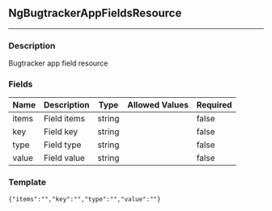 ## NgBugtrackerAppFieldsResource
---
### Description
Bugtracker app field resource
### Fields
| Name | Description | Type | Allowed Values | Required |
| ---- | ----------- | ---- | -------------- | -------- |
| items | Field items | string |  | false |
| key | Field key | string |  | false |
| type | Field type | string |  | false |
| value | Field value | string |  | false |
### Template
```
{"items":"","key":"","type":"","value":""}
```
